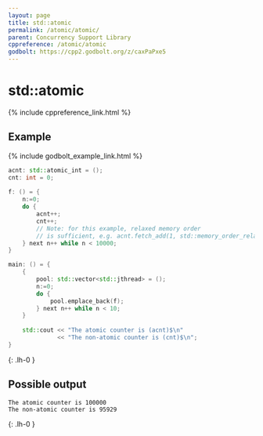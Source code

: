 ```yaml
---
layout: page
title: std::atomic
permalink: /atomic/atomic/
parent: Concurrency Support Library
cppreference: /atomic/atomic
godbolt: https://cpp2.godbolt.org/z/caxPaPxe5
---
```

# std::atomic

{% include cppreference_link.html %}

## Example

{% include godbolt_example_link.html %}

```cpp
acnt: std::atomic_int = ();
cnt: int = 0;
 
f: () = {
    n:=0;
    do {
        acnt++;
        cnt++;
        // Note: for this example, relaxed memory order
        // is sufficient, e.g. acnt.fetch_add(1, std::memory_order_relaxed);
    } next n++ while n < 10000;
}

main: () = {
    {
        pool: std::vector<std::jthread> = ();
        n:=0;
        do {
            pool.emplace_back(f);
        } next n++ while n < 10;
    }
 
    std::cout << "The atomic counter is (acnt)$\n"
              << "The non-atomic counter is (cnt)$\n";
}
```
{: .lh-0 }

## Possible output

```
The atomic counter is 100000
The non-atomic counter is 95929
```
{: .lh-0 }